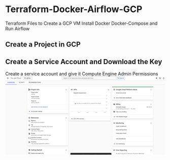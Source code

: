 # Terraform-Docker-Airflow-GCP
Terraform Files to Create a GCP VM Install Docker Docker-Compose and Run Airflow


## Create a Project in GCP


## Create a Service Account and Download the Key
Create a service account and give it Compute Engine Admin Permissions
![til](./images/ServiceAccount.gif)